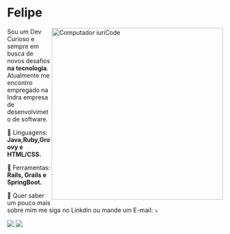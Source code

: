 # Felipe
<img src="https://raw.githubusercontent.com/MicaelliMedeiros/micaellimedeiros/master/image/computer-illustration.png" min-width="400px" max-width="400px" width="400px" align="right" alt="Computador iuriCode">

<p align="left"> 
  Sou um Dev Curioso e sempre em busca de novos desafios <strong>na tecnologia</strong>.<br>
  Atualmente me encontro empregado na Indra empresa de desenvolvimeto de software.
</p>

<p align="left">
  🦄 Linguagens: <strong>Java,Ruby,Groovy e HTML/CSS.</strong>
</p>

<p align="left">
  💼 Ferramentas: <strong>Rails, Grails e SpringBoot.</strong>
</p>

<p align="left">
  💌 Quer saber um pouco mais sobre mim me siga no Linkdin ou mande um E-mail: ⤵️
</p>

<p align="left">
  <a href="#" alt="Gmail">
  <img src="https://img.shields.io/badge/-Gmail-FF0000?style=flat-square&labelColor=FF0000&logo=gmail&logoColor=white&link=LINK-DO-SEU-EMAIL" /></a>

  <a href="https://www.linkedin.com/in/felipe-silva-dev/" alt="Linkedin">
  <img src="https://img.shields.io/badge/-Linkedin-0e76a8?style=flat-square&logo=Linkedin&logoColor=white&link=LINK-DO-SEU-LINKEDIN" /></a>


 
</p>  

